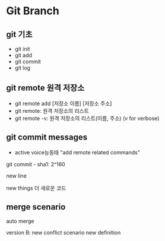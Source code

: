 # Git Branch

## git 기초
- git init
- git add
- git commit
- git log

## git remote 원격 저장소
- git remote add [저장소 이름] [저장소 주소]
- git remote: 원격 저장소의 리스트
- git remote -v: 원격 저장소의 리스트(이름, 주소) (v for verbose)


## git commit messages
- active voice능동태 "add remote related commands"

git commit - sha1: 2^160

new line


new things
더 새로운 코드

## merge scenario
auto merge

version B: new conflict scenario
new definition
